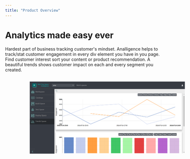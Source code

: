 ```yaml
---
title: "Product Overview"
---
```


Analytics made easy ever
===

Hardest part of business tracking customer's mindset. Analligence helps to track/stat customer engagement in every div element you have in you page. Find customer interest sort your content or product recommendation. A beautiful trends shows customer impact on each and every segment you created.

 <img style="max-height: 20rem; padding: 1rem 5rem;" src="imgs/overview_trends.png">

